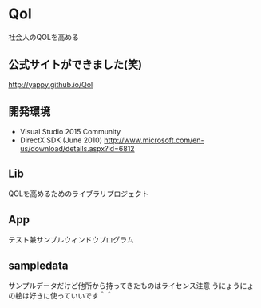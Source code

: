 # Qol
社会人のQOLを高める

## 公式サイトができました(笑)
http://yappy.github.io/Qol


## 開発環境
* Visual Studio 2015 Community
* DirectX SDK (June 2010)
http://www.microsoft.com/en-us/download/details.aspx?id=6812


## Lib
QOLを高めるためのライブラリプロジェクト

## App
テスト兼サンプルウィンドウプログラム

## sampledata
サンプルデータだけど他所から持ってきたものはライセンス注意
うにょうにょの絵は好きに使っていいです＾＾
